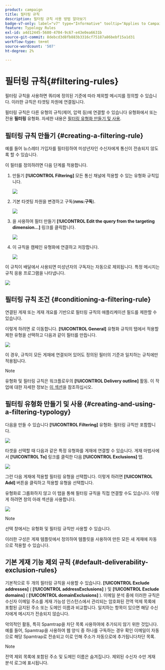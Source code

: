 ```yaml
---
product: campaign
title: 필터링 규칙
description: 필터링 규칙 사용 방법 알아보기
badge-v7-only: label="v7" type="Informative" tooltip="Applies to Campaign Classic v7 only"
feature: Typology Rules
exl-id: a4d12445-5680-4704-9c67-e43e0ea6631b
source-git-commit: 8debcd3d8fb883b3316cf75187a86bebf15a1d31
workflow-type: tm+mt
source-wordcount: '507'
ht-degree: 2%

---
```


# 필터링 규칙{#filtering-rules}

필터링 규칙을 사용하면 쿼리에 정의된 기준에 따라 제외할 메시지를 정의할 수 있습니다. 이러한 규칙은 타겟팅 차원에 연결됩니다.

필터링 규칙은 다른 유형의 규칙(제어, 압력 등)에 연결할 수 있습니다 유형화에서 또는 전용 **필터링** 유형화. 자세한 내용은 [필터링 유형화 만들기 및 사용](#creating-and-using-a-filtering-typology).

## 필터링 규칙 만들기 {#creating-a-filtering-rule}

예를 들어 뉴스레터 가입자를 필터링하여 미성년자인 수신자에게 통신이 전송되지 않도록 할 수 있습니다.

이 필터를 정의하려면 다음 단계를 적용합니다.

1. 만들기 **[!UICONTROL Filtering]** 모든 통신 채널에 적용할 수 있는 유형화 규칙입니다.

   ![](assets/campaign_opt_create_filter_01.png)

1. 기본 타겟팅 차원을 변경하고 구독(**nms:구독**).

   ![](assets/campaign_opt_create_filter_02.png)

1. 을 사용하여 필터 만들기 **[!UICONTROL Edit the query from the targeting dimension...]** 링크를 클릭합니다.

   ![](assets/campaign_opt_create_filter_03.png)

1. 이 규칙을 캠페인 유형화에 연결하고 저장합니다.

   ![](assets/campaign_opt_create_filter_04.png)

이 규칙이 배달에서 사용되면 미성년자의 구독자는 자동으로 제외됩니다. 특정 메시지는 규칙 응용 프로그램을 나타냅니다.

![](assets/campaign_opt_create_filter_05.png)

## 필터링 규칙 조건 {#conditioning-a-filtering-rule}

연결된 게재 또는 게재 개요를 기반으로 필터링 규칙의 애플리케이션 필드를 제한할 수 있습니다.

이렇게 하려면 로 이동합니다. **[!UICONTROL General]** 유형화 규칙의 탭에서 적용할 제한 유형을 선택하고 다음과 같이 필터를 만듭니다.

![](assets/campaign_opt_create_filter_06.png)

이 경우, 규칙이 모든 게재에 연결되어 있어도 정의된 필터의 기준과 일치하는 규칙에만 적용됩니다.

>[!NOTE]
>
>유형화 및 필터링 규칙은 워크플로우의 **[!UICONTROL Delivery outline]** 활동. 이 작업에 대한 자세한 정보는 [이 섹션](../../workflow/using/delivery-outline.md)을 참조하십시오.

## 필터링 유형화 만들기 및 사용 {#creating-and-using-a-filtering-typology}

다음을 만들 수 있습니다 **[!UICONTROL Filtering]** 유형화: 필터링 규칙만 포함합니다.

![](assets/campaign_opt_create_typo_filtering.png)

타겟을 선택할 때 다음과 같은 특정 유형화를 게재에 연결할 수 있습니다. 게재 마법사에서 **[!UICONTROL To]** 링크를 클릭한 다음 **[!UICONTROL Exclusions]** 탭.

![](assets/campaign_opt_apply_typo_filtering.png)

그런 다음 게재에 적용할 필터링 유형을 선택합니다. 이렇게 하려면 **[!UICONTROL Add]** 버튼을 클릭하고 적용할 유형을 선택합니다.

유형화로 그룹화하지 않고 이 탭을 통해 필터링 규칙을 직접 연결할 수도 있습니다. 이렇게 하려면 창의 아래 섹션을 사용합니다.

![](assets/campaign_opt_select_typo_filtering.png)

>[!NOTE]
>
>선택 창에서는 유형화 및 필터링 규칙만 사용할 수 있습니다.
>
>이러한 구성은 게재 템플릿에서 정의하여 템플릿을 사용하여 만든 모든 새 게재에 자동으로 적용할 수 있습니다.

## 기본 게재 기능 제외 규칙 {#default-deliverability-exclusion-rules}

기본적으로 두 개의 필터링 규칙을 사용할 수 있습니다. **[!UICONTROL Exclude addresses]** ( **[!UICONTROL addressExclusions]** ) 및 **[!UICONTROL Exclude domains]** ( **[!UICONTROL domainExclusions]** ). 이메일 분석 중에 이러한 규칙은 수신자 이메일 주소를 게재 가능성 인스턴스에서 관리되는 암호화된 전역 억제 목록에 포함된 금지된 주소 또는 도메인 이름과 비교합니다. 일치하는 항목이 있으면 해당 수신자에게 메시지가 전송되지 않습니다.

악의적인 활동, 특히 Spamtrap을 차단 목록 사용하여에 추가되지 않기 위한 것입니다. 예를 들어, Spamtrap을 사용하여 웹 양식 중 하나를 구독하는 경우 확인 이메일이 자동으로 해당 Spamtrap로 전송되고 이로 인해 주소가 자동으로에 추가됩니다차단 목록.

>[!NOTE]
>
>전역 제외 목록에 포함된 주소 및 도메인 이름은 숨겨집니다. 제외된 수신자 수만 게재 분석 로그에 표시됩니다.
